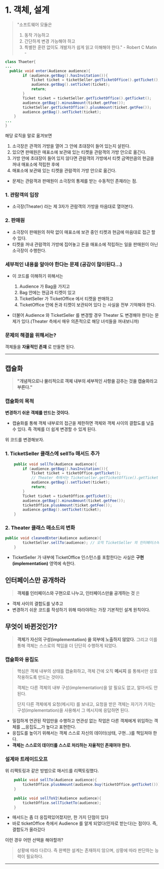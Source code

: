 # 1. 객체, 설계

> "소프트웨어 모듈은
> 1. 동작 가능하고 
> 2. 간단하게 변경 가능해야 하고 
> 3. 특별한 훈련 없이도 개발자가 쉽게 읽고 이해해야 한다." - Robert C Matin -

```java
class Thaeter{
...
  public void enter(Audience audience){
        if (audience.getBag().hasInvitation()){
            Ticket ticket = ticketSeller.getTicketOffice().getTicket();
            audience.getBag().setTicket(ticket);
            return;
        }
        Ticket ticket = ticketSeller.getTicketOffice().getTicket();
        audience.getBag().minusAmount(ticket.getFee());
        ticketSeller.getTicketOffice().plusAmount(ticket.getFee());
        audience.getBag().setTicket(ticket);
    }
...
}
```

해당 로직을 말로 옮겨보면

1. 소극장은 관객의 가방을 열어 그 안에 초대장이 들어 있는지 살핀다.
2. 있으면 판매원은 매표소에 보관돼 있는 티켓을 관람객의 가방 안으로 옮긴다.
3. 가방 안에 초대장이 들어 있지 않다면 관람객의 가방에서 티켓 금액만큼의 현금을 꺼내 매표소에 적립한 후에
4. 매표소에 보관돼 있는 티켓을 관람객의 가방 안으로 옮긴다.

- 문제는 관람객과 판매원이 소극장의 통제를 받는 수동적인 존재라는 점.

### 1. 관람객의 입장
- 소극장(Theater) 라는 제 3자가 관람객의 가방을 마음대로 열어본다.

### 2. 판매원
- 소극장이 판매원의 허락 없이 매표소에 보관 중인 티켓과 현금에 마음대로 접근 할 수 있다.
- 티켓을 꺼내 관람객의 가방에 집어놓고 돈을 매표소에 적립하는 일을 판매원이 아닌 소극장이 수행한다.

### 세부적인 내용을 알아야 한다는 문제 (공감이 많이된다...)
- 이 코드를 이해하기 위해서는
  1. Audience 가 Bag을 가지고
  2. Bag 안에는 현금과 티켓이 있고
  3. TicketSeller 가 TicketOffice 에서 티켓을 판매하고
  4. TicketOffice 안에 돈과 티켓이 보관되어 있다
     는 사실을 전부 기억해야 한다.

- 더불어 Audience 와 TicketSeller 를 변경할 경우 Theater 도 변경해야 한다는 문제가 있다.(Theater 측에서 매우 의존적으로 해당 녀석들을 꺼내보니까)


### 문제의 해결을 위해서는?

객체들을 __자율적인 존재__ 로 만들면 된다.

---

## 캡슐화

> __"개념적으로나 물리적으로 객체 내부의 세부적인 사항을 감추는 것을 캡슐화라고 부른다."__

### 캡슐화의 목적

__변경하기 쉬운 객체를 만드는 것이다.__

- 캡슐화를 통해 객체 내부로의 접근을 제한하면 객체와 객체 사이의 결합도를 낮출 수 있다. 즉 객체를 더 쉽게 변경할 수 있게 된다.

위 코드를 변경해보자.

### 1. TicketSeller 클래스에 sellTo 매서드 추가

```java
    public void sellTo(Audience audience){
        if (audience.getBag().hasInvitation()){
            Ticket ticket = ticketOffice.getTicket();
            // Theater 측에서는 Ticketseller.getTicketOffice().getTicket() 형태였다.
            audience.getBag().setTicket(ticket);
            return;
        }
        Ticket ticket = ticketOffice.getTicket();
        audience.getBag().minusAmount(ticket.getFee());
        ticketOffice.plusAmount(ticket.getFee());
        audience.getBag().setTicket(ticket);
    }
```

### 2. Theater 클래스 매소드의 변화

```java
public void cleanedEnter(Audience audience){
        ticketSeller.sellTo(audience); // 오직 TicketSeller 의 인터페이스에 의존한다.
    }
```

- TicketSeller 가 내부에 TicketOffice 인스턴스를 포함한다는 사실은 __구현(implementation)__ 영역에 속한다.


## 인터페이스만 공개하라

> __객체를 인터페이스와 구현으로 나누고, 인터페이스만을 공개하는 것__ 은
- 객체 사이의 결합도를 낮추고
- 변경하기 쉬운 코드를 작성하기 위해
  따라야하는 가장 기본적인 설계 원칙이다.

## 무엇이 바뀐것인가?

> __객체가 자신의 구성(implementation) 을 외부에 노출하지 않았다.__ 그리고 이를 통해 객체는 스스로의 책임을 더 단단히 수행하게 되었다.

### 캡슐화와 응집도

> 핵심은 객체 내부의 상태를 캡슐화하고, 객체 간에 오직 __메시지__ 를 통해서만 상호작용하도록 만드는 것이다.
>
> 객체는 다른 객체의 내부 구성(implementation)을 알 필요도 없고, 알아서도 안된다.
>
> 단지 다른 객체에게 요청(메시지) 를 보내고, 요청을 받은 객체는 자기가 가지는 구성(implementation)을 사용해서 그 메시지에 응답하면 된다.


- 밀접하게 연관된 작업만을 수행하고 연관성 없는 작업은 다른 객체에게 위임하는 객체를 __응집도__가 높다고 표현한다.
- 응집도를 높이기 위해서는 객체 스스로 자신의 데이터(상태, 구현...)를 책임져야 한다.
- __객체는 스스로의 데이터를 스스로 처리하는 자율적인 존재여야 한다.__

### 설계와 트레이드오프

위 리팩토링과 같은 방법으로 매서드를 리팩토링했다.

```java
    public void sellTo(Audience audience){
        ticketOffice.plusAmount(audience.buy(ticketOffice.getTicket()));
    }
    
    public void sellToV2(Audience audience){
        ticketOffice.sellTicketTo(audience);
    }
```

- 매서드는 좀 더 응집력있어졌지만, 한 가지 단점이 있다
- 바로 ticketOffice 측에서 Audience 를 알게 되었다(인자로 받는다)는 점이다. 즉, 결합도가 올라갔다

이런 경우 어떤 선택을 해야할까?

> 상황에 따라 다르다. 즉 완벽한 설계는 존재하지 않으며, 상황에 따라 판단하는 능력이 필요하다.

---